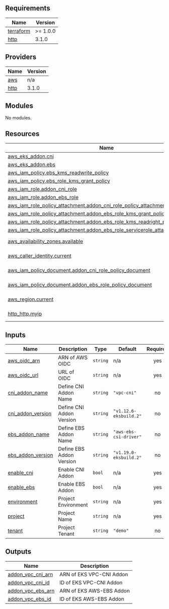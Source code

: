 <!-- BEGIN_TF_DOCS -->
## Requirements

| Name | Version |
|------|---------|
| <a name="requirement_terraform"></a> [terraform](#requirement\_terraform) | >= 1.0.0 |
| <a name="requirement_http"></a> [http](#requirement\_http) | 3.1.0 |

## Providers

| Name | Version |
|------|---------|
| <a name="provider_aws"></a> [aws](#provider\_aws) | n/a |
| <a name="provider_http"></a> [http](#provider\_http) | 3.1.0 |

## Modules

No modules.

## Resources

| Name | Type |
|------|------|
| [aws_eks_addon.cni](https://registry.terraform.io/providers/hashicorp/aws/latest/docs/resources/eks_addon) | resource |
| [aws_eks_addon.ebs](https://registry.terraform.io/providers/hashicorp/aws/latest/docs/resources/eks_addon) | resource |
| [aws_iam_policy.ebs_kms_readwrite_policy](https://registry.terraform.io/providers/hashicorp/aws/latest/docs/resources/iam_policy) | resource |
| [aws_iam_policy.ebs_role_kms_grant_policy](https://registry.terraform.io/providers/hashicorp/aws/latest/docs/resources/iam_policy) | resource |
| [aws_iam_role.addon_cni_role](https://registry.terraform.io/providers/hashicorp/aws/latest/docs/resources/iam_role) | resource |
| [aws_iam_role.addon_ebs_role](https://registry.terraform.io/providers/hashicorp/aws/latest/docs/resources/iam_role) | resource |
| [aws_iam_role_policy_attachment.addon_cni_role_policy_attachment](https://registry.terraform.io/providers/hashicorp/aws/latest/docs/resources/iam_role_policy_attachment) | resource |
| [aws_iam_role_policy_attachment.addon_ebs_role_kms_grant_policy_attachment](https://registry.terraform.io/providers/hashicorp/aws/latest/docs/resources/iam_role_policy_attachment) | resource |
| [aws_iam_role_policy_attachment.addon_ebs_role_kms_readright_policy_attachment](https://registry.terraform.io/providers/hashicorp/aws/latest/docs/resources/iam_role_policy_attachment) | resource |
| [aws_iam_role_policy_attachment.addon_ebs_role_servicerole_attachment](https://registry.terraform.io/providers/hashicorp/aws/latest/docs/resources/iam_role_policy_attachment) | resource |
| [aws_availability_zones.available](https://registry.terraform.io/providers/hashicorp/aws/latest/docs/data-sources/availability_zones) | data source |
| [aws_caller_identity.current](https://registry.terraform.io/providers/hashicorp/aws/latest/docs/data-sources/caller_identity) | data source |
| [aws_iam_policy_document.addon_cni_role_policy_document](https://registry.terraform.io/providers/hashicorp/aws/latest/docs/data-sources/iam_policy_document) | data source |
| [aws_iam_policy_document.addon_ebs_role_policy_document](https://registry.terraform.io/providers/hashicorp/aws/latest/docs/data-sources/iam_policy_document) | data source |
| [aws_region.current](https://registry.terraform.io/providers/hashicorp/aws/latest/docs/data-sources/region) | data source |
| [http_http.myip](https://registry.terraform.io/providers/hashicorp/http/3.1.0/docs/data-sources/http) | data source |

## Inputs

| Name | Description | Type | Default | Required |
|------|-------------|------|---------|:--------:|
| <a name="input_aws_oidc_arn"></a> [aws\_oidc\_arn](#input\_aws\_oidc\_arn) | ARN of AWS OIDC | `string` | n/a | yes |
| <a name="input_aws_oidc_url"></a> [aws\_oidc\_url](#input\_aws\_oidc\_url) | URL of OIDC | `string` | n/a | yes |
| <a name="input_cni_addon_name"></a> [cni\_addon\_name](#input\_cni\_addon\_name) | Define CNI Addon Name | `string` | `"vpc-cni"` | no |
| <a name="input_cni_addon_version"></a> [cni\_addon\_version](#input\_cni\_addon\_version) | Define CNI Addon Version | `string` | `"v1.12.6-eksbuild.2"` | no |
| <a name="input_ebs_addon_name"></a> [ebs\_addon\_name](#input\_ebs\_addon\_name) | Define EBS Addon Name | `string` | `"aws-ebs-csi-driver"` | no |
| <a name="input_ebs_addon_version"></a> [ebs\_addon\_version](#input\_ebs\_addon\_version) | Define EBS Addon Version | `string` | `"v1.19.0-eksbuild.2"` | no |
| <a name="input_enable_cni"></a> [enable\_cni](#input\_enable\_cni) | Enable CNI Addon | `bool` | n/a | yes |
| <a name="input_enable_ebs"></a> [enable\_ebs](#input\_enable\_ebs) | Enable EBS Addon | `bool` | n/a | yes |
| <a name="input_environment"></a> [environment](#input\_environment) | Project Environment | `string` | n/a | yes |
| <a name="input_project"></a> [project](#input\_project) | Project Name | `string` | n/a | yes |
| <a name="input_tenant"></a> [tenant](#input\_tenant) | Project Tenant | `string` | `"demo"` | no |

## Outputs

| Name | Description |
|------|-------------|
| <a name="output_addon_vpc_cni_arn"></a> [addon\_vpc\_cni\_arn](#output\_addon\_vpc\_cni\_arn) | ARN of EKS VPC-CNI Addon |
| <a name="output_addon_vpc_cni_id"></a> [addon\_vpc\_cni\_id](#output\_addon\_vpc\_cni\_id) | ID of EKS VPC-CNI Addon |
| <a name="output_addon_vpc_ebs_arn"></a> [addon\_vpc\_ebs\_arn](#output\_addon\_vpc\_ebs\_arn) | ARN of EKS AWS-EBS Addon |
| <a name="output_addon_vpc_ebs_id"></a> [addon\_vpc\_ebs\_id](#output\_addon\_vpc\_ebs\_id) | ID of EKS AWS-EBS Addon |
<!-- END_TF_DOCS -->